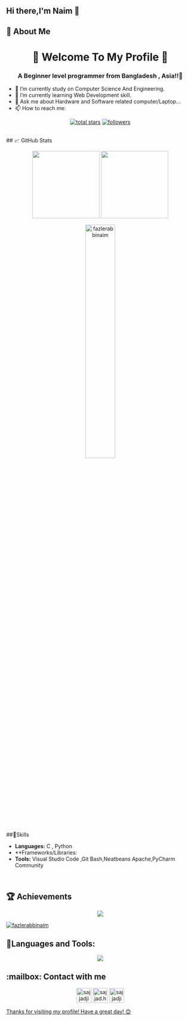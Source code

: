 ## Hi there,I'm Naim 👋

<!--
**fazlerabbinaim/fazlerabbinaim** is a ✨ _special_ ✨ repository because its `README.md` (this file) appears on your GitHub profile.

Here are some ideas to get you started:

- 🔭 I’m currently working on ...
- 🌱 I’m currently learning ...
- 👯 I’m looking to collaborate on ...
- 🤔 I’m looking for help with ...
- 💬 Ask me about ...
- 📫 How to reach me: ...
- 😄 Pronouns: ...
- ⚡ Fun fact: ...
-->
## 🌟 About Me 
<h1 align="center">🍁 Welcome To My Profile 🍁</h1>
<h3 align="center">A Beginner level programmer  from Bangladesh , Asia!!🥸</h3>
     
- 🔭 I’m currently study on Computer Science And Engineering.
- 🌱 I’m currently learning Web Development skill. 
- 💬 Ask me about Hardware and Software related computer/Laptop...
- 📫 How to reach me: <a src="http://sajjadjim.bio.link">



<p align="center">
<a href="https://github.com/fazlerabbinaim?tab=repositories&sort=stargazers">
    <img alt="total stars" title="Total stars on GitHub" src="https://custom-icon-badges.demolab.com/github/stars/fazlerabbinaim?color=B8B92B&style=for-the-badge&labelColor=959532&logo=star"/></a>
   <a href="https://github.com/thinkright20"><img alt="followers" title="Follow me on Github" src="https://img.shields.io/github/followers/fazlerabbinaim?color=236ad3&style=for-the-badge&logo=github&label=Follow"/></a>
 </p>

<br>
## 📈 GitHub Stats
<p align="center">
<img height="180em" src="https://github-readme-stats.vercel.app/api?username=fazlerabbinaim&show_icons=true&hide_border=true&&count_private=true&include_all_commits=true"/>
  <img height="180em" src="https://github-readme-stats.vercel.app/api/top-langs/?username=fazlerabbinaim&exclude_repo=KNN-Image-Classification&show_icons=true&hide_border=true&layout=compact&langs_count=10"/>
</p> 
<p align="center" align="left" > <img width="40%" src="https://github-readme-streak-stats.herokuapp.com/?user=fazlerabbinaim&" alt="fazlerabbinaim" /> </p>
 <br>   
<br>
     
##🚀Skills
- **Languages:** C , Python
- **Frameworks/Libraries:
- **Tools:** Visual Studio Code ,Git Bash,Neatbeans Apache,PyCharm Community
<br>

## 🏆 Achievements
<p align="center" border="2px solid white"> 
         <a href="https://github.com/fazlerabbinaim"> <img src="https://komarev.com/ghpvc/?username=fazlerabbinaim&style=for-the-badge&color=brightgreen"> </a>
</p>
<p align="left"> <a href="https://github.com/ryo-ma/github-profile-trophy"><img src="https://github-profile-trophy.vercel.app/?username=fazlerabbinaim" alt="fazlerabbinaim" /></a> </p>

<h2 align="left"> 🎯Languages and Tools:</h2>
<p align="center">
  <a href="https://skillicons.dev">
    <img src="https://skillicons.dev/icons?i=c&perline=5"/>
  </a>
</p>


 

<h2 align="left"> :mailbox: Contact with me</h2>
<p align="center">
<a href="https://fb.com/naim135cse" target="blank"><img align="center" src="https://raw.githubusercontent.com/rahuldkjain/github-profile-readme-generator/master/src/images/icons/Social/facebook.svg" alt="sajjadjim15" height="40" width="40" /></a> <a> </a> <a> </a>
<a href="https://instagram.com/md.fazlerabbinaim" target="blank"><img align="center" src="https://raw.githubusercontent.com/rahuldkjain/github-profile-readme-generator/master/src/images/icons/Social/instagram.svg" alt="sajjad.hossain.jim" height="40" width="40" /></a>
 <a href="https://linkedin.com/in/fazlerabbinaim" target="blank"><img align="center" src="https://raw.githubusercontent.com/rahuldkjain/github-profile-readme-generator/master/src/images/icons/Social/linked-in-alt.svg" alt="sajjadjim" height="40" width="40" /> 
</p>
</p>
Thanks for visiting my profile! Have a great day! 😊









